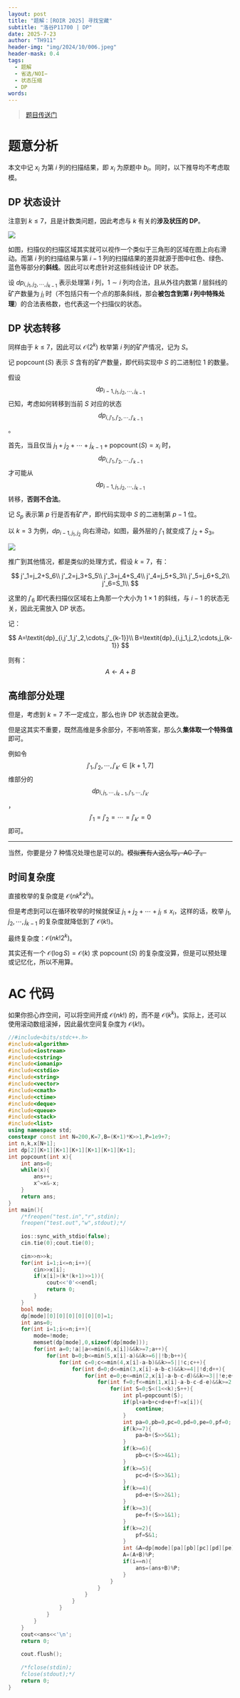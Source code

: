 ```yaml
---
layout: post
title: "题解：[ROIR 2025] 寻找宝藏"
subtitle: "洛谷P11700 | DP"
date: 2025-7-23
author: "TH911"
header-img: "img/2024/10/006.jpeg"
header-mask: 0.4
tags:
  - 题解
  - 省选/NOI−
  - 状态压缩
  - DP
words:
---
```


> [题目传送门](https://www.luogu.com.cn/problem/P11700)

# 题意分析

本文中记 $x_i$ 为第 $i$ 列的扫描结果，即 $x_i$ 为原题中 $b_i$。同时，以下推导均不考虑取模。

## DP 状态设计

注意到 $k\leq7$，且是计数类问题，因此考虑与 $k$ 有关的**涉及状压的 DP**。

![](/img/2025/07/008.png)

如图，扫描仪的扫描区域其实就可以视作一个类似于三角形的区域在图上向右滑动。而第 $i$ 列的扫描结果与第 $i-1$ 列的扫描结果的差异就源于图中红色、绿色、蓝色等部分的**斜线**。因此可以考虑针对这些斜线设计 DP 状态。

设 $\textit{dp}_{i,j_1,j_2,\cdots,j_{k-1} }$ 表示处理第 $i$ 列，$1\sim i$ 列均合法，且从外往内数第 $l$ 层斜线的矿产数量为 $j_l$ 时（不包括只有一个点的那条斜线，那会**被包含到第 $i$ 列中特殊处理**）的合法表格数，也代表这一个扫描仪的状态。

## DP 状态转移

同样由于 $k\leq7$，因此可以 $\mathcal O\left(2^k\right)$ 枚举第 $i$ 列的矿产情况，记为 $S$。

记 $\operatorname{popcount}(S)$ 表示 $S$ 含有的矿产数量，即代码实现中 $S$ 的二进制位 $1$ 的数量。

假设 $$\textit{dp}_{i-1,j_1,j_2,\cdots,j_{k-1} }$$ 已知，考虑如何转移到当前 $S$ 对应的状态 $$\textit{dp}_{i,j'_1,j'_2,\cdots,j'_{k-1} }$$。

首先，当且仅当 $j_1+j_2+\cdots+j_{k-1}+\operatorname{popcount}(S)=x_i$ 时，$$\textit{dp}_{i,j'_1,j'_2,\cdots,j'_{k-1} }$$ 才可能从 $$\textit{dp}_{i-1,j_1,j_2,\cdots,j_{k-1} }$$ 转移，**否则不合法**。

记 $S_p$ 表示第 $p$ 行是否有矿产，即代码实现中 $S$ 的二进制第 $p-1$ 位。

以 $k=3$ 为例，$\textit{dp}_{i-1,j_1,j_2}$ 向右滑动，如图，最外层的 $j'_1$ 就变成了 $j_2+S_3$。

![](/img/2025/07/009.png)

推广到其他情况，都是类似的处理方式，假设 $k=7$，有：

$$
j'_1=j_2+S_6\\
j'_2=j_3+S_5\\
j'_3=j_4+S_4\\
j'_4=j_5+S_3\\
j'_5=j_6+S_2\\
j'_6=S_1\\
$$

这里的 $j'_6$ 即代表扫描仪区域右上角那一个大小为 $1\times1$ 的斜线，与 $i-1$ 的状态无关，因此无需放入 DP 状态。

记：

$$
A=\textit{dp}_{i,j'_1,j'_2,\cdots,j'_{k-1}}\\
B=\textit{dp}_{i,j_1,j_2,\cdots,j_{k-1}}
$$


则有：
$$
A\leftarrow A+B
$$

## 高维部分处理

但是，考虑到 $k=7$ 不一定成立，那么也许 DP 状态就会更改。

但是这其实不重要，既然高维是多余部分，不影响答案，那么久**集体取一个特殊值**即可。

例如令 $$j'_1,j'_2,\cdots,j'_{k'}\in [k+1,7]$$ 维部分的 $$dp_{i,j_1,\cdots,j_{k-1},j'_1,\cdots,j'_{k'} }$$，$$j'_1=j'_2=\cdots=j'_{k'}=0$$ 即可。

***

当然，你要是分 $7$ 种情况处理也是可以的。~~模拟赛有人这么写，AC 了。~~

## 时间复杂度

直接枚举的复杂度是 $\mathcal O\left(nk^k2^k\right)$。

但是考虑到可以在循环枚举的时候就保证 $j_1+j_2+\cdots+j_l\leq x_i$，这样的话，枚举 $j_1,j_2,\cdots,j_{k-1}$ 的复杂度就降低到了 $\mathcal O(k!)$。

最终复杂度：$\mathcal O\left(nk!2^k\right)$。

其实还有一个 $\mathcal O\left(\log S\right)=\mathcal O(k)$ 求 $\operatorname{popcount}(S)$ 的复杂度没算，但是可以预处理或记忆化，所以不用算。

# AC 代码

如果你担心炸空间，可以将空间开成 $\mathcal O(nk!)$ 的，而不是 $\mathcal O\left(k^k\right)$。实际上，还可以使用滚动数组滚掉，因此最优空间复杂度为 $\mathcal O(k!)$。

```cpp
//#include<bits/stdc++.h>
#include<algorithm> 
#include<iostream>
#include<cstring>
#include<iomanip>
#include<cstdio>
#include<string>
#include<vector>
#include<cmath>
#include<ctime>
#include<deque>
#include<queue>
#include<stack>
#include<list>
using namespace std;
constexpr const int N=200,K=7,B=(K+1)*K>>1,P=1e9+7;
int n,k,x[N+1];
int dp[2][K+1][K+1][K+1][K+1][K+1][K+1];
int popcount(int x){
	int ans=0;
	while(x){
		ans++;
		x^=x&-x;
	}
	return ans;
}
int main(){
	/*freopen("test.in","r",stdin);
	freopen("test.out","w",stdout);*/
	
	ios::sync_with_stdio(false);
	cin.tie(0);cout.tie(0);
	
	cin>>n>>k;
	for(int i=1;i<=n;i++){
		cin>>x[i];
		if(x[i]>(k*(k+1)>>1)){
			cout<<'0'<<endl;
			return 0;
		}
	}
	bool mode;
	dp[mode][0][0][0][0][0][0]=1;
	int ans=0;
	for(int i=1;i<=n;i++){
		mode=!mode;
		memset(dp[mode],0,sizeof(dp[mode]));
		for(int a=0;!a||a<=min(6,x[i])&&k>=7;a++){
			for(int b=0;b<=min(5,x[i]-a)&&k>=6||!b;b++){
				for(int c=0;c<=min(4,x[i]-a-b)&&k>=5||!c;c++){
					for(int d=0;d<=min(3,x[i]-a-b-c)&&k>=4||!d;d++){
						for(int e=0;e<=min(2,x[i]-a-b-c-d)&&k>=3||!e;e++){
							for(int f=0;f<=min(1,x[i]-a-b-c-d-e)&&k>=2||!f;f++){
								for(int S=0;S<(1<<k);S++){
									int pl=popcount(S);
									if(pl+a+b+c+d+e+f!=x[i]){
										continue;
									}
									int pa=0,pb=0,pc=0,pd=0,pe=0,pf=0;
									if(k>=7){
										pa=b+(S>>5&1);
									}
									if(k>=6){
										pb=c+(S>>4&1);
									}
									if(k>=5){
										pc=d+(S>>3&1);
									}
									if(k>=4){
										pd=e+(S>>2&1);
									}
									if(k>=3){
										pe=f+(S>>1&1);
									}
									if(k>=2){
										pf=S&1;
									}
									int &A=dp[mode][pa][pb][pc][pd][pe][pf],&B=dp[!mode][a][b][c][d][e][f];
									A=(A+B)%P;
									if(i==n){
										ans=(ans+B)%P;
									} 
								}
							}
						}
					}
				}
			}
		}
	}
	cout<<ans<<'\n';
	return 0;
	
	cout.flush();
	
	/*fclose(stdin);
	fclose(stdout);*/
	return 0;
}
```
